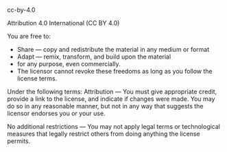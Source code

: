 cc-by-4.0

Attribution 4.0 International (CC BY 4.0)

You are free to:
- Share — copy and redistribute the material in any medium or format
- Adapt — remix, transform, and build upon the material
- for any purpose, even commercially.
- The licensor cannot revoke these freedoms as long as you follow the license terms.

Under the following terms:
Attribution — You must give appropriate credit, provide a link to the license, and indicate if changes were made. You may do so in any reasonable manner, but not in any way that suggests the licensor endorses you or your use.

No additional restrictions — You may not apply legal terms or technological measures that legally restrict others from doing anything the license permits.